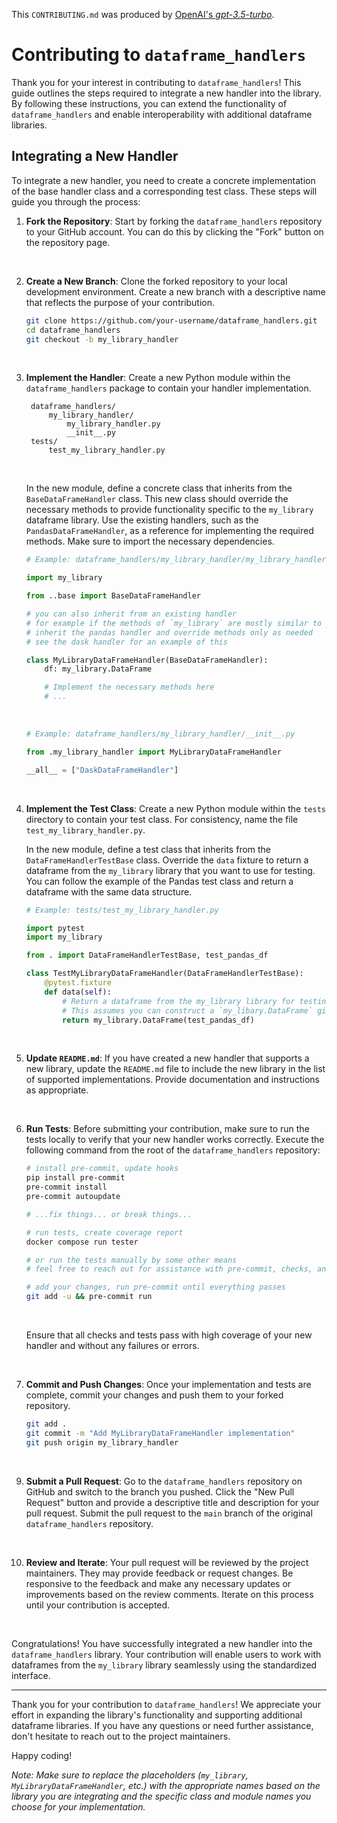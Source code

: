 This `CONTRIBUTING.md` was produced by [OpenAI's _gpt-3.5-turbo_](https://platform.openai.com/docs/models/gpt-3-5).

# Contributing to `dataframe_handlers`

Thank you for your interest in contributing to `dataframe_handlers`! This guide outlines the steps required to integrate a new handler into the library. By following these instructions, you can extend the functionality of `dataframe_handlers` and enable interoperability with additional dataframe libraries.

## Integrating a New Handler

To integrate a new handler, you need to create a concrete implementation of the base handler class and a corresponding test class. These steps will guide you through the process:

1. **Fork the Repository**: Start by forking the `dataframe_handlers` repository to your GitHub account. You can do this by clicking the "Fork" button on the repository page.

<br>

2. **Create a New Branch**: Clone the forked repository to your local development environment. Create a new branch with a descriptive name that reflects the purpose of your contribution.

   ```bash
   git clone https://github.com/your-username/dataframe_handlers.git
   cd dataframe_handlers
   git checkout -b my_library_handler
   ```

<br>

3. **Implement the Handler**: Create a new Python module within the `dataframe_handlers` package to contain your handler implementation.

   ```text
    dataframe_handlers/
        my_library_handler/
            my_library_handler.py
            __init__.py
    tests/
        test_my_library_handler.py
   ```

   <br>

   In the new module, define a concrete class that inherits from the `BaseDataFrameHandler` class. This new class should override the necessary methods to provide functionality specific to the `my_library` dataframe library. Use the existing handlers, such as the `PandasDataFrameHandler`, as a reference for implementing the required methods. Make sure to import the necessary dependencies.

   ```python
   # Example: dataframe_handlers/my_library_handler/my_library_handler.py

   import my_library

   from ..base import BaseDataFrameHandler

   # you can also inherit from an existing handler
   # for example if the methods of `my_library` are mostly similar to pandas,
   # inherit the pandas handler and override methods only as needed
   # see the dask handler for an example of this

   class MyLibraryDataFrameHandler(BaseDataFrameHandler):
       df: my_library.DataFrame

       # Implement the necessary methods here
       # ...
   ```

   <br>

   ```python
   # Example: dataframe_handlers/my_library_handler/__init__.py

   from .my_library_handler import MyLibraryDataFrameHandler

   __all__ = ["DaskDataFrameHandler"]
   ```

<br>

4. **Implement the Test Class**: Create a new Python module within the `tests` directory to contain your test class. For consistency, name the file `test_my_library_handler.py`.

   In the new module, define a test class that inherits from the `DataFrameHandlerTestBase` class. Override the `data` fixture to return a dataframe from the `my_library` library that you want to use for testing. You can follow the example of the Pandas test class and return a dataframe with the same data structure.

   ```python
   # Example: tests/test_my_library_handler.py

   import pytest
   import my_library

   from . import DataFrameHandlerTestBase, test_pandas_df

   class TestMyLibraryDataFrameHandler(DataFrameHandlerTestBase):
       @pytest.fixture
       def data(self):
           # Return a dataframe from the my_library library for testing
           # This assumes you can construct a `my_libary.DataFrame` given a pandas DataFrame
           return my_library.DataFrame(test_pandas_df)
   ```

<br>

5. **Update `README.md`**: If you have created a new handler that supports a new library, update the `README.md` file to include the new library in the list of supported implementations. Provide documentation and instructions as appropriate.

<br>

6. **Run Tests**: Before submitting your contribution, make sure to run the tests locally to verify that your new handler works correctly. Execute the following command from the root of the `dataframe_handlers` repository:

   ```bash
   # install pre-commit, update hooks
   pip install pre-commit
   pre-commit install
   pre-commit autoupdate

   # ...fix things... or break things...

   # run tests, create coverage report
   docker compose run tester

   # or run the tests manually by some other means
   # feel free to reach out for assistance with pre-commit, checks, and testing

   # add your changes, run pre-commit until everything passes
   git add -u && pre-commit run
   ```

   <br>

   Ensure that all checks and tests pass with high coverage of your new handler and without any failures or errors.

<br>

7. **Commit and Push Changes**: Once your implementation and tests are complete, commit your changes and push them to your forked repository.

   ```bash
   git add .
   git commit -m "Add MyLibraryDataFrameHandler implementation"
   git push origin my_library_handler
   ```

<br>

9. **Submit a Pull Request**: Go to the `dataframe_handlers` repository on GitHub and switch to the branch you pushed. Click the "New Pull Request" button and provide a descriptive title and description for your pull request. Submit the pull request to the `main` branch of the original `dataframe_handlers` repository.

<br>

10. **Review and Iterate**: Your pull request will be reviewed by the project maintainers. They may provide feedback or request changes. Be responsive to the feedback and make any necessary updates or improvements based on the review comments. Iterate on this process until your contribution is accepted.

<br>

Congratulations! You have successfully integrated a new handler into the `dataframe_handlers` library. Your contribution will enable users to work with dataframes from the `my_library` library seamlessly using the standardized interface.

---

Thank you for your contribution to `dataframe_handlers`! We appreciate your effort in expanding the library's functionality and supporting additional dataframe libraries. If you have any questions or need further assistance, don't hesitate to reach out to the project maintainers.

Happy coding!

*Note: Make sure to replace the placeholders (`my_library`, `MyLibraryDataFrameHandler`, etc.) with the appropriate names based on the library you are integrating and the specific class and module names you choose for your implementation.*
